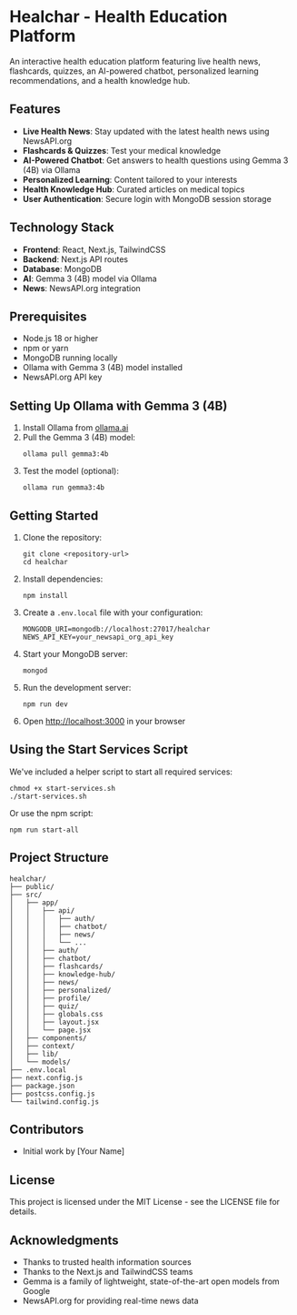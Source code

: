 # Healchar - Health Education Platform

An interactive health education platform featuring live health news, flashcards, quizzes, an AI-powered chatbot, personalized learning recommendations, and a health knowledge hub.

## Features

- **Live Health News**: Stay updated with the latest health news using NewsAPI.org
- **Flashcards & Quizzes**: Test your medical knowledge
- **AI-Powered Chatbot**: Get answers to health questions using Gemma 3 (4B) via Ollama
- **Personalized Learning**: Content tailored to your interests
- **Health Knowledge Hub**: Curated articles on medical topics
- **User Authentication**: Secure login with MongoDB session storage

## Technology Stack

- **Frontend**: React, Next.js, TailwindCSS
- **Backend**: Next.js API routes
- **Database**: MongoDB
- **AI**: Gemma 3 (4B) model via Ollama
- **News**: NewsAPI.org integration

## Prerequisites

- Node.js 18 or higher
- npm or yarn
- MongoDB running locally
- Ollama with Gemma 3 (4B) model installed
- NewsAPI.org API key

## Setting Up Ollama with Gemma 3 (4B)

1. Install Ollama from [ollama.ai](https://ollama.ai)
2. Pull the Gemma 3 (4B) model:
   ```
   ollama pull gemma3:4b
   ```
3. Test the model (optional):
   ```
   ollama run gemma3:4b
   ```

## Getting Started

1. Clone the repository:
   ```
   git clone <repository-url>
   cd healchar
   ```

2. Install dependencies:
   ```
   npm install
   ```

3. Create a `.env.local` file with your configuration:
   ```
   MONGODB_URI=mongodb://localhost:27017/healchar
   NEWS_API_KEY=your_newsapi_org_api_key
   ```

4. Start your MongoDB server:
   ```
   mongod
   ```

5. Run the development server:
   ```
   npm run dev
   ```

6. Open [http://localhost:3000](http://localhost:3000) in your browser

## Using the Start Services Script

We've included a helper script to start all required services:

```
chmod +x start-services.sh
./start-services.sh
```

Or use the npm script:

```
npm run start-all
```

## Project Structure

```
healchar/
├── public/
├── src/
│   ├── app/
│   │   ├── api/
│   │   │   ├── auth/
│   │   │   ├── chatbot/
│   │   │   ├── news/
│   │   │   └── ...
│   │   ├── auth/
│   │   ├── chatbot/
│   │   ├── flashcards/
│   │   ├── knowledge-hub/
│   │   ├── news/
│   │   ├── personalized/
│   │   ├── profile/
│   │   ├── quiz/
│   │   ├── globals.css
│   │   ├── layout.jsx
│   │   └── page.jsx
│   ├── components/
│   ├── context/
│   ├── lib/
│   └── models/
├── .env.local
├── next.config.js
├── package.json
├── postcss.config.js
└── tailwind.config.js
```

## Contributors

- Initial work by [Your Name]

## License

This project is licensed under the MIT License - see the LICENSE file for details.

## Acknowledgments

- Thanks to trusted health information sources
- Thanks to the Next.js and TailwindCSS teams
- Gemma is a family of lightweight, state-of-the-art open models from Google
- NewsAPI.org for providing real-time news data
